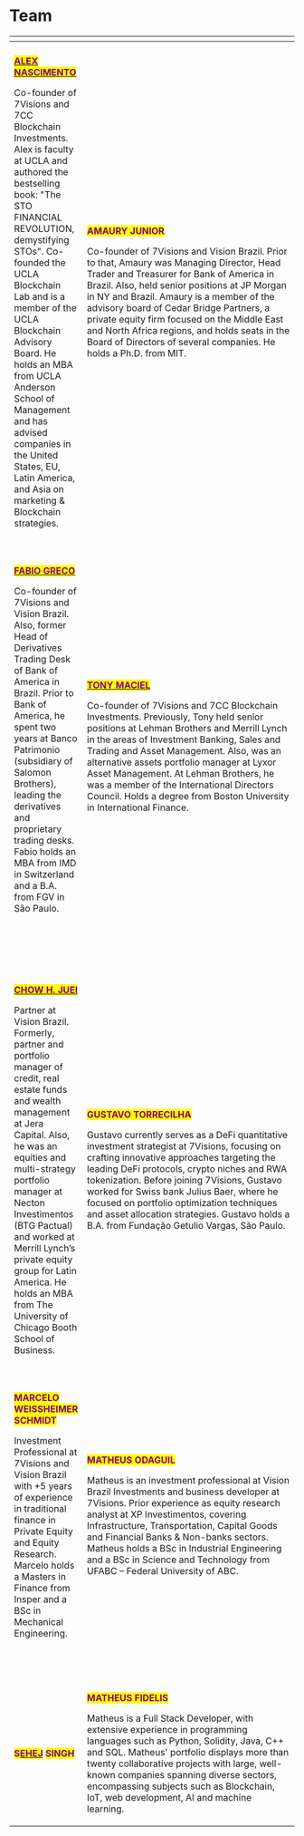 # Team



<table data-header-hidden><thead><tr><th></th><th width="374"></th></tr></thead><tbody><tr><td><img src="../.gitbook/assets/image (1) (1).png" alt=""></td><td><a href="https://www.linkedin.com/in/nicola-lanteri-01020a14"><img src="broken-reference" alt="" data-size="original"></a><img src="../.gitbook/assets/image (6) (1).png" alt=""></td></tr><tr><td><p><a href="https://www.linkedin.com/in/nascimentoalex/"><mark style="color:purple;"><strong>ALEX NASCIMENTO</strong></mark></a></p><p>Co-founder of 7Visions and 7CC Blockchain Investments. Alex is faculty at UCLA and authored the bestselling book: "The STO FINANCIAL REVOLUTION, demystifying STOs". Co-founded the UCLA Blockchain Lab and is a member of the UCLA Blockchain Advisory Board. He holds an MBA from UCLA Anderson School of Management and has advised companies in the United States, EU, Latin America, and Asia on marketing &#x26; Blockchain strategies.<br></p></td><td><p></p><p><mark style="color:purple;"><strong>AMAURY JUNIOR</strong></mark></p><p>Co-founder of 7Visions and Vision Brazil. Prior to that, Amaury was Managing Director, Head Trader and Treasurer for Bank of America in Brazil. Also, held senior positions at JP Morgan in NY and Brazil. Amaury is a member of the advisory board of Cedar Bridge Partners, a private equity firm focused on the Middle East and North Africa regions, and holds seats in the Board of Directors of several companies. He holds a Ph.D. from MIT.</p><p></p><p></p><p></p></td></tr><tr><td><img src="broken-reference" alt="" data-size="original"> <img src="../.gitbook/assets/image (2) (1) (1).png" alt=""></td><td><img src="broken-reference" alt="" data-size="original"><img src="../.gitbook/assets/image (3) (1).png" alt=""></td></tr><tr><td><p><a href="https://www.linkedin.com/in/fabio-greco-14649612a/"><mark style="color:purple;"><strong>FABIO GRECO</strong></mark></a></p><p>Co-founder of 7Visions and Vision Brazil. Also, former Head of Derivatives Trading Desk of Bank of America in Brazil. Prior to Bank of America, he spent two years at Banco Patrimonio (subsidiary of Salomon Brothers), leading the derivatives and proprietary trading desks. Fabio holds an MBA from IMD in Switzerland and a B.A. from FGV in São Paulo.<br><br><br><br></p><p></p></td><td><p><a href="https://www.linkedin.com/in/macieltony/"><mark style="color:purple;"><strong>TONY MACIEL</strong></mark></a></p><p>Co-founder of 7Visions and 7CC Blockchain Investments. Previously, Tony held senior positions at Lehman Brothers and Merrill Lynch in the areas of Investment Banking, Sales and Trading and Asset Management. Also, was an alternative assets portfolio manager at Lyxor Asset Management. At Lehman Brothers, he was a member of the International Directors Council. Holds a degree from Boston University in International Finance.</p><p><br></p><p></p></td></tr><tr><td><img src="broken-reference" alt="" data-size="original"> <img src="../.gitbook/assets/image (2) (1) (2).png" alt=""></td><td><a href="https://www.linkedin.com/in/marchioro/"><img src="broken-reference" alt="" data-size="original"></a><img src="../.gitbook/assets/image (3).png" alt="" data-size="original"></td></tr><tr><td><p><a href="https://www.linkedin.com/in/chow-h-juei-61258a1/"><mark style="color:purple;"><strong>CHOW H. JUEI</strong></mark></a></p><p>Partner at Vision Brazil. Formerly, partner and portfolio manager of credit, real estate funds and wealth management at Jera Capital. Also, he was an equities and multi-strategy portfolio manager at Necton Investimentos (BTG Pactual) and worked at Merrill Lynch’s private equity group for Latin America. He holds an MBA from The University of Chicago Booth School of Business.</p></td><td><p></p><p></p><p></p><p></p><p></p><p><mark style="color:purple;"><strong>GUSTAVO TORRECILHA</strong></mark> </p><p>Gustavo currently serves as a DeFi quantitative investment strategist at 7Visions, focusing on crafting innovative approaches targeting the leading DeFi protocols, crypto niches and RWA tokenization. Before joining 7Visions, Gustavo worked for Swiss bank Julius Baer, where he focused on portfolio optimization techniques and asset allocation strategies. Gustavo holds a B.A. from Fundação Getulio Vargas, São Paulo.</p><p></p><p></p><p></p></td></tr><tr><td><img src="broken-reference" alt="" data-size="original"> <img src="../.gitbook/assets/image (8).png" alt=""></td><td><img src="broken-reference" alt="" data-size="original"><img src="../.gitbook/assets/image (2).png" alt=""></td></tr><tr><td><p></p><p></p><p><mark style="color:purple;"><strong>MARCELO WEISSHEIMER SCHMIDT</strong></mark> </p><p>Investment Professional at 7Visions and Vision Brazil with +5 years of experience in traditional finance in Private Equity and Equity Research. Marcelo holds a Masters in Finance from Insper and a BSc in Mechanical Engineering.</p><p>   </p></td><td><p><mark style="color:purple;"><strong>MATHEUS ODAGUIL</strong></mark> </p><p>Matheus is an investment professional at Vision Brazil Investments and business developer at 7Visions. Prior experience as equity research analyst at XP Investimentos, covering Infrastructure, Transportation, Capital Goods and Financial Banks &#x26; Non-banks sectors. Matheus holds a BSc in Industrial Engineering and a BSc in Science and Technology from UFABC – Federal University of ABC.</p></td></tr><tr><td><img src="../.gitbook/assets/image (12).png" alt=""></td><td><h2></h2><p> <img src="../.gitbook/assets/image (6).png" alt=""></p></td></tr><tr><td><p><mark style="color:purple;"><strong>S</strong></mark><a data-footnote-ref href="#user-content-fn-1"><mark style="color:purple;"><strong>EHEJ</strong></mark></a>  <mark style="color:purple;"><strong>SINGH</strong></mark></p><p></p></td><td><p><mark style="color:purple;"><strong>MATHEUS FIDELIS</strong></mark></p><p>Matheus is a Full Stack Developer, with extensive experience in programming languages such as Python, Solidity, Java, C++ and SQL. Matheus' portfolio displays more than twenty collaborative projects with large, well-known companies spanning diverse sectors, encompassing subjects such as Blockchain, IoT, web development, AI and machine learning.</p></td></tr></tbody></table>



[^1]: 
